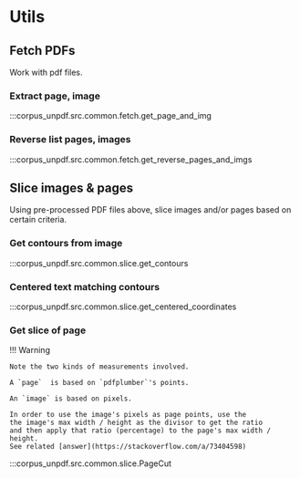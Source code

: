 # Utils

## Fetch PDFs

Work with pdf files.

### Extract page, image

:::corpus_unpdf.src.common.fetch.get_page_and_img

### Reverse list pages, images

:::corpus_unpdf.src.common.fetch.get_reverse_pages_and_imgs

## Slice images & pages

Using pre-processed PDF files above, slice images and/or pages based on certain
criteria.

### Get contours from image

:::corpus_unpdf.src.common.slice.get_contours

### Centered text matching contours

:::corpus_unpdf.src.common.slice.get_centered_coordinates

### Get slice of page

!!! Warning

    Note the two kinds of measurements involved.

    A `page`  is based on `pdfplumber`'s points.

    An `image` is based on pixels.

    In order to use the image's pixels as page points, use the
    the image's max width / height as the divisor to get the ratio
    and then apply that ratio (percentage) to the page's max width / height.
    See related [answer](https://stackoverflow.com/a/73404598)

:::corpus_unpdf.src.common.slice.PageCut
